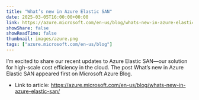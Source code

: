 ```yaml
---
title: "What’s new in Azure Elastic SAN"
date: 2025-03-05T16:00:00+00:00
link: https://azure.microsoft.com/en-us/blog/whats-new-in-azure-elastic-san/
showShare: false
showReadTime: false
thumbnail: images/azure.png
tags: ["azure.microsoft.com/en-us/blog"]
---
```

I’m excited to share our recent updates to Azure Elastic SAN—our solution for high-scale cost efficiency in the cloud. 
The post What’s new in Azure Elastic SAN appeared first on Microsoft Azure Blog.

- Link to article: https://azure.microsoft.com/en-us/blog/whats-new-in-azure-elastic-san/